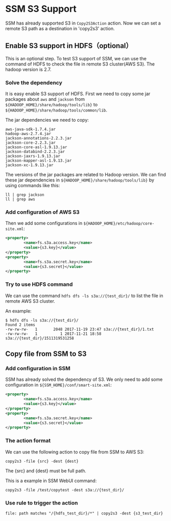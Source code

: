 # SSM S3 Support

SSM has already supported S3 in `Copy2S3Action` action. Now we can set a remote S3 path as a destination in 'copy2s3' action.

## Enable S3 support in HDFS（optional）

This is an optional step. To test S3 support of SSM, we can use the command of HDFS to check the file in remote S3 cluster(AWS S3). The hadoop version is 2.7.

### Solve the dependency

It is easy enable S3 support of HDFS. First we need to copy some jar packages about `aws` and `jackson` from `${HADOOP_HOME}/share/hadoop/tools/lib}` to `${HADOOP_HOME}/share/hadoop/tools/common/lib`. 

The jar dependencies we need to copy:

```
aws-java-sdk-1.7.4.jar
hadoop-aws-2.7.4.jar
jackson-annotations-2.2.3.jar
jackson-core-2.2.3.jar
jackson-core-asl-1.9.13.jar
jackson-databind-2.2.3.jar
jackson-jaxrs-1.9.13.jar
jackson-mapper-asl-1.9.13.jar
jackson-xc-1.9.13.jar
```

The versions of the jar packages are related to Hadoop version. We can find these jar dependencies in `${HADOOP_HOME}/share/hadoop/tools/lib}` by using commands like this:

```shell
ll | grep jackson
ll | grep aws
```

### Add configuration of AWS S3

Then we add some configurations in `${HADOOP_HOME}/etc/hadoop/core-site.xml`:

```xml
<property>
        <name>fs.s3a.access.key</name>
        <value>{s3.key}</value>
</property>
<property>
        <name>fs.s3a.secret.key</name>
        <value>{s3.secret}</value>
</property>
```

### Try to use HDFS command

We can use the command `hdfs dfs -ls s3a://{test_dir}/` to list the file in remote AWS S3 cluster.

An example:

```shell
$ hdfs dfs -ls s3a://{test_dir}/
Found 2 items
-rw-rw-rw-   1       2048 2017-11-19 23:47 s3a://{test_dir}/1.txt
-rw-rw-rw-   1          1 2017-11-21 18:58 s3a://{test_dir}/1511319531258
```



## Copy file from SSM to S3

### Add configuration in SSM

SSM has already solved the dependency of S3. We only need to add some configuration in `${SSM_HOME}/conf/smart-site.xml`:

```xml
<property>
        <name>fs.s3a.access.key</name>
        <value>{s3.key}</value>
</property>
<property>
        <name>fs.s3a.secret.key</name>
        <value>{s3.secret}</value>
</property>
```

### The action format

We can use the following action to copy file from SSM to AWS S3:

```shell
copy2s3 -file {src} -dest {dest}
```

The {src} and {dest} must be full path.

This is a example in SSM WebUI command:

```shell
copy2s3 -file /test/copytest -dest s3a://{test_dir}/
```

### Use rule to trigger the action

```shell
file: path matches "/{hdfs_test_dir}/*" | copy2s3 -dest {s3_test_dir}
```



